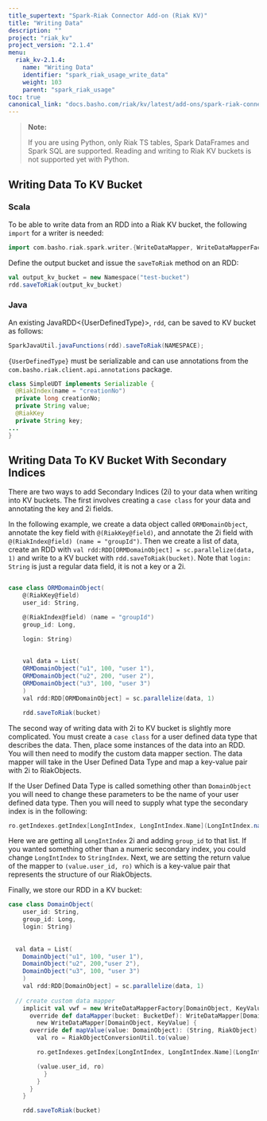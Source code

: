 ```yaml
---
title_supertext: "Spark-Riak Connector Add-on (Riak KV)"
title: "Writing Data"
description: ""
project: "riak_kv"
project_version: "2.1.4"
menu:
  riak_kv-2.1.4:
    name: "Writing Data"
    identifier: "spark_riak_usage_write_data"
    weight: 103
    parent: "spark_riak_usage"
toc: true
canonical_link: "docs.basho.com/riak/kv/latest/add-ons/spark-riak-connector/usage/writing-data"
---
```


> **Note:**
>
> If you are using Python, only Riak TS tables, Spark DataFrames and Spark SQL are supported. Reading and writing to Riak KV buckets is not supported yet with Python.

## Writing Data To KV Bucket

### Scala

To be able to write data from an RDD into a Riak KV bucket, the following `import` for a writer is needed:

```scala
import com.basho.riak.spark.writer.{WriteDataMapper, WriteDataMapperFactory}
```

Define the output bucket and issue the `saveToRiak` method on an RDD:

```scala
val output_kv_bucket = new Namespace("test-bucket")
rdd.saveToRiak(output_kv_bucket)
```

### Java

An existing JavaRDD<{UserDefinedType}>, `rdd`, can be saved to KV bucket as follows:

```java
SparkJavaUtil.javaFunctions(rdd).saveToRiak(NAMESPACE);
```

`{UserDefinedType}` must be serializable and can use annotations from the `com.basho.riak.client.api.annotations` package.

```java
class SimpleUDT implements Serializable {
  @RiakIndex(name = "creationNo")
  private long creationNo;
  private String value;
  @RiakKey
  private String key;
...
}
```

## Writing Data To KV Bucket With Secondary Indices

There are two ways to add Secondary Indices (2i) to your data when writing into KV buckets. The first involves creating a `case class` for your data and annotating the key and 2i fields.

In the following example, we create a data object called `ORMDomainObject`, annotate the key field with `@(RiakKey@field)`, and annotate the 2i field with `@(RiakIndex@field) (name = "groupId")`. Then we create a list of data, create an RDD with `val rdd:RDD[ORMDomainObject] = sc.parallelize(data, 1)` and write to a KV bucket with `rdd.saveToRiak(bucket)`. Note that `login: String` is just a regular data field, it is not a key or a 2i.

```scala

case class ORMDomainObject(
    @(RiakKey@field)
    user_id: String,

    @(RiakIndex@field) (name = "groupId")
    group_id: Long,

    login: String)
  
  
    val data = List(
    ORMDomainObject("u1", 100, "user 1"), 
    ORMDomainObject("u2", 200, "user 2"), 
    ORMDomainObject("u3", 100, "user 3")
    )
    val rdd:RDD[ORMDomainObject] = sc.parallelize(data, 1)

    rdd.saveToRiak(bucket)
```

The second way of writing data with 2i to KV bucket is slightly more complicated. You must create a `case class` for a user defined data type that describes the data. Then, place some instances of the data into an RDD. You will then need to modify the custom data mapper section. The data mapper will take in the User Defined Data Type and map a key-value pair with 2i to RiakObjects.

If the User Defined Data Type is called something other than `DomainObject` you will need to change these parameters to be the name of your user defined data type. Then you will need to supply what type the secondary index is in the following:

```scala
ro.getIndexes.getIndex[LongIntIndex, LongIntIndex.Name](LongIntIndex.named("groupId")).add(value.group_id)
```

Here we are getting all `LongIntIndex` 2i and adding `group_id` to that list. If you wanted something other than a numeric secondary index, you could change `LongIntIndex` to `StringIndex`. Next, we are setting the return value of the mapper to `(value.user_id, ro)` which is a key-value pair that represents the structure of our RiakObjects.

Finally, we store our RDD in a KV bucket:

```scala
case class DomainObject(
    user_id: String,
    group_id: Long,
    login: String)
  
  
  val data = List(
    DomainObject("u1", 100, "user 1"), 
    DomainObject("u2", 200,"user 2"), 
    DomainObject("u3", 100, "user 3")
    )
    val rdd:RDD[DomainObject] = sc.parallelize(data, 1)
    
  // create custom data mapper
    implicit val vwf = new WriteDataMapperFactory[DomainObject, KeyValue] {
      override def dataMapper(bucket: BucketDef): WriteDataMapper[DomainObject, KeyValue] = {
        new WriteDataMapper[DomainObject, KeyValue] {
      override def mapValue(value: DomainObject): (String, RiakObject) = {
        val ro = RiakObjectConversionUtil.to(value)

        ro.getIndexes.getIndex[LongIntIndex, LongIntIndex.Name](LongIntIndex.named("groupId")).add(value.group_id)

        (value.user_id, ro)
          }
        }
      }
    }

    rdd.saveToRiak(bucket)
```
